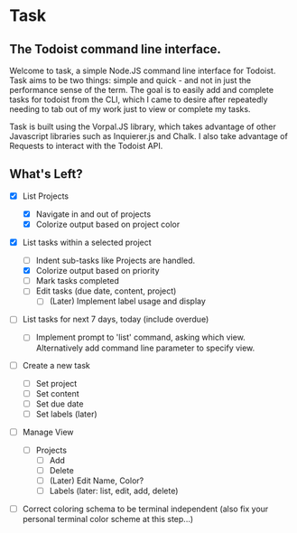 # Task
## The Todoist command line interface.

Welcome to task, a simple Node.JS command line interface for Todoist. Task aims to be two things: simple and quick - and not in just the performance sense of the term. The goal is to easily add and complete tasks for todoist from the CLI, which I came to desire after repeatedly needing to tab out of my work just to view or complete my tasks. 

Task is built using the Vorpal.JS library, which takes advantage of other Javascript libraries such as Inquierer.js and Chalk. I also take advantage of Requests to interact with the Todoist API.

## What's Left?
- [x] List Projects
  - [x] Navigate in and out of projects
  - [x] Colorize output based on project color
- [x] List tasks within a selected project
  - [ ] Indent sub-tasks like Projects are handled.
  - [x] Colorize output based on priority
  - [ ] Mark tasks completed
  - [ ] Edit tasks (due date, content, project)
    - [ ] (Later) Implement label usage and display
- [ ] List tasks for next 7 days, today (include overdue)
  - [ ] Implement prompt to 'list' command, asking which view. Alternatively add command line parameter to specify view.
- [ ] Create a new task
  - [ ] Set project
  - [ ] Set content
  - [ ] Set due date
  - [ ] Set labels (later)
- [ ] Manage View
  - [ ] Projects
    - [ ] Add
    - [ ] Delete
    - [ ] (Later) Edit Name, Color?
    - [ ] Labels (later: list, edit, add, delete)
- [ ] Correct coloring schema to be terminal independent (also fix your personal terminal color scheme at this step...)

